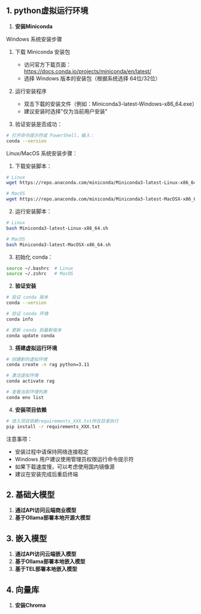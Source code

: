 ## 1. python虚拟运行环境

1. **安装Miniconda**

Windows 系统安装步骤
1. 下载 Miniconda 安装包

   - 访问官方下载页面：https://docs.conda.io/projects/miniconda/en/latest/
   - 选择 Windows 版本的安装包（根据系统选择 64位/32位）
2. 运行安装程序

   - 双击下载的安装文件（例如：Miniconda3-latest-Windows-x86_64.exe）
   - 建议安装时选择"仅为当前用户安装"
3. 验证安装是否成功：

```bash
# 打开命令提示符或 PowerShell，输入：
conda --version
```


Linux/MacOS 系统安装步骤：
1. 下载安装脚本：
```bash
# Linux
wget https://repo.anaconda.com/miniconda/Miniconda3-latest-Linux-x86_64.sh

# MacOS
wget https://repo.anaconda.com/miniconda/Miniconda3-latest-MacOSX-x86_64.sh
```

2. 运行安装脚本：
```bash
# Linux
bash Miniconda3-latest-Linux-x86_64.sh

# MacOS
bash Miniconda3-latest-MacOSX-x86_64.sh
```

3. 初始化 conda：
```bash
source ~/.bashrc  # Linux
source ~/.zshrc   # MacOS
```

2. **验证安装**
```bash
# 验证 conda 版本
conda --version

# 验证 conda 环境
conda info

# 更新 conda 到最新版本
conda update conda
```

3. **搭建虚拟运行环境**
```bash
# 创建新的虚拟环境
conda create -n rag python=3.11

# 激活虚拟环境
conda activate rag

# 查看当前环境列表
conda env list
```

4. **安装项目依赖**
```bash
# 进入项目依赖requirements_XXX.txt所在目录执行
pip install -r requirements_XXX.txt
```


注意事项：

- 安装过程中请保持网络连接稳定
- Windows 用户建议使用管理员权限运行命令提示符
- 如果下载速度慢，可以考虑使用国内镜像源
- 建议在安装完成后重启终端

## 2. 基础大模型

1. **通过API访问云端商业模型**
2. **基于Ollama部署本地开源大模型**

## 3. 嵌入模型

1. **通过API访问云端嵌入模型**
2. **基于Ollama部署本地嵌入模型**
3. **基于TEL部署本地嵌入模型**

## 4. 向量库

1. **安装Chroma**

